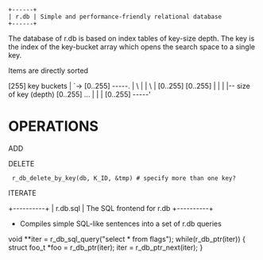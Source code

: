 ```
+------+
| r.db | Simple and performance-friendly relational database
+------+
```

The database of r.db is based on index tables of key-size depth.
The key is the index of the key-bucket array which opens the search
space to a single key.

Items are directly sorted

  [255] key buckets
    |
    `-> [0..255]           -----.
         |     \                |
         |      \               |
     [0..255]  [0..255]         |
         |        |             |-- size of key (depth)
     [0..255]    ...            |
         |                      |
     [0..255]              -----'

OPERATIONS
==========

   ADD

   DELETE

     r_db_delete_by_key(db, K_ID, &tmp) # specify more than one key?

   ITERATE
   
+----------+
| r.db.sql | The SQL frontend for r.db
+----------+

 - Compiles simple SQL-like sentences into a set of r.db queries

void **iter = r_db_sql_query("select * from flags");
while(r_db_ptr(iter)) {
	struct foo_t *foo = r_db_ptr(iter);
	iter = r_db_ptr_next(iter);
}
